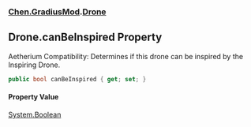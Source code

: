 
### [Chen.GradiusMod](./neHTXX+yFsk1RpXqjkv9zg 'Chen.GradiusMod').[Drone](./DlPPzHPOMCEzzg385hQIPQ 'Chen.GradiusMod.Drone')

## Drone.canBeInspired Property
Aetherium Compatibility: Determines if this drone can be inspired by the Inspiring Drone.  
```csharp
public bool canBeInspired { get; set; }
```

#### Property Value
[System.Boolean](https://docs.microsoft.com/en-us/dotnet/api/System.Boolean 'System.Boolean')  
